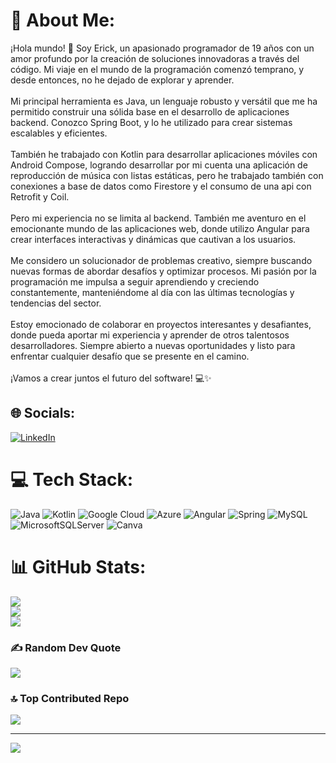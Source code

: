 # 💫 About Me:
¡Hola mundo! 👋 Soy Erick, un apasionado programador de 19 años con un amor profundo por la creación de soluciones innovadoras a través del código. Mi viaje en el mundo de la programación comenzó temprano, y desde entonces, no he dejado de explorar y aprender.<br><br>Mi principal herramienta es Java, un lenguaje robusto y versátil que me ha permitido construir una sólida base en el desarrollo de aplicaciones backend. Conozco Spring Boot, y lo he utilizado para crear sistemas escalables y eficientes.<br><br>También he trabajado con Kotlin para desarrollar aplicaciones móviles con Android Compose, logrando desarrollar por mi cuenta una aplicación de reproducción de música con listas estáticas, pero he trabajado también con conexiones a base de datos como Firestore y el consumo de una api con Retrofit y Coil.<br><br>Pero mi experiencia no se limita al backend. También me aventuro en el emocionante mundo de las aplicaciones web, donde utilizo Angular para crear interfaces interactivas y dinámicas que cautivan a los usuarios.<br><br>Me considero un solucionador de problemas creativo, siempre buscando nuevas formas de abordar desafíos y optimizar procesos. Mi pasión por la programación me impulsa a seguir aprendiendo y creciendo constantemente, manteniéndome al día con las últimas tecnologías y tendencias del sector.<br><br>Estoy emocionado de colaborar en proyectos interesantes y desafiantes, donde pueda aportar mi experiencia y aprender de otros talentosos desarrolladores. Siempre abierto a nuevas oportunidades y listo para enfrentar cualquier desafío que se presente en el camino.<br><br>¡Vamos a crear juntos el futuro del software! 💻✨


## 🌐 Socials:
[![LinkedIn](https://img.shields.io/badge/LinkedIn-%230077B5.svg?logo=linkedin&logoColor=white)](https://linkedin.com/in/ErickMarcanoBorges) 

# 💻 Tech Stack:
![Java](https://img.shields.io/badge/java-%23ED8B00.svg?style=for-the-badge&logo=openjdk&logoColor=white) ![Kotlin](https://img.shields.io/badge/kotlin-%237F52FF.svg?style=for-the-badge&logo=kotlin&logoColor=white) ![Google Cloud](https://img.shields.io/badge/GoogleCloud-%234285F4.svg?style=for-the-badge&logo=google-cloud&logoColor=white) ![Azure](https://img.shields.io/badge/azure-%230072C6.svg?style=for-the-badge&logo=microsoftazure&logoColor=white) ![Angular](https://img.shields.io/badge/angular-%23DD0031.svg?style=for-the-badge&logo=angular&logoColor=white) ![Spring](https://img.shields.io/badge/spring-%236DB33F.svg?style=for-the-badge&logo=spring&logoColor=white) ![MySQL](https://img.shields.io/badge/mysql-%2300000f.svg?style=for-the-badge&logo=mysql&logoColor=white) ![MicrosoftSQLServer](https://img.shields.io/badge/Microsoft%20SQL%20Server-CC2927?style=for-the-badge&logo=microsoft%20sql%20server&logoColor=white) ![Canva](https://img.shields.io/badge/Canva-%2300C4CC.svg?style=for-the-badge&logo=Canva&logoColor=white)
# 📊 GitHub Stats:
![](https://github-readme-stats.vercel.app/api?username=igluowo&theme=maroongold&hide_border=false&include_all_commits=true&count_private=false)<br/>
![](https://github-readme-streak-stats.herokuapp.com/?user=igluowo&theme=maroongold&hide_border=false)<br/>
![](https://github-readme-stats.vercel.app/api/top-langs/?username=igluowo&theme=maroongold&hide_border=false&include_all_commits=true&count_private=false&layout=compact)

### ✍️ Random Dev Quote
![](https://quotes-github-readme.vercel.app/api?type=horizontal&theme=gruvbox)

### 🔝 Top Contributed Repo
![](https://github-contributor-stats.vercel.app/api?username=igluowo&limit=5&theme=gruvbox&combine_all_yearly_contributions=true)

---
[![](https://visitcount.itsvg.in/api?id=igluowo&icon=0&color=7)](https://visitcount.itsvg.in)

<!-- Proudly created with GPRM ( https://gprm.itsvg.in ) -->
